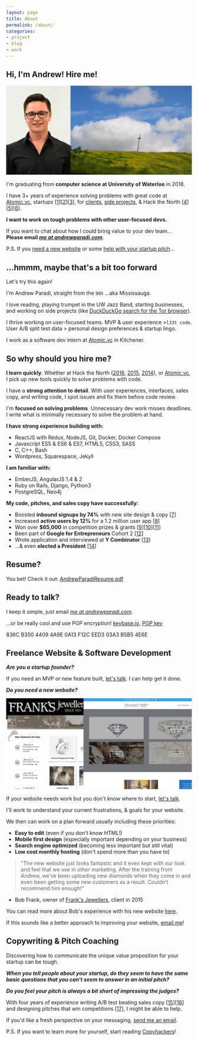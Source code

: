 ```yaml
---
layout: page
title: About
permalink: /about/
categories:
- project
- blog
- work
---
```


Hi, I'm Andrew! Hire me!
-----

![](/assets/images/about-header.jpg)

I'm graduating from **computer science at University of Waterloo** in 2018.

I have 3+ years of experience solving problems with great code at [Atomic.vc](http://atomic.vc), startups [[1](/project/blitzen)][[2](/project/videostream)][[3](/project/teknically-webplio/)], for [clients](/project/franks-jewellers/), [side projects](/projects), & Hack the North [[4](/project/resume-scoreboard/)][[5](/project/losocco/)][[6](/project/stockslate/)].

**I want to work on tough problems with other user-focused devs.**

If you want to chat about how I could bring value to your dev team...<br/>
**Please email [*me at andrewparadi.com*](mailto:me@andrewparadi.com)**.

P.S. If you [need a new website](#freelance-website--software-development) or some [help with your startup pitch](#copywriting--pitch-coaching)...

...hmmm, maybe that's a bit too forward
-----

Let's try this again!

I'm Andrew Paradi, straight from the `905` ...aka Mississauga.

I love reading, playing trumpet in the UW Jazz Band, starting businesses, and working on side projects (like [DuckDuckGo search for the Tor browser](http://www.andrewparadi.com/torduckgo/)).

I thrive working on user-focused teams. MVP & user experience >`l33t code`. User A/B split test data > personal design preferences & startup lingo.

I work as a software dev intern at [Atomic.vc](http://atomic.vc) in Kitchener.

So why should you hire me?
-----
**I learn quickly**. Whether at Hack the North ([2016](/project/resume-scoreboard/), [2015](/project/losocco/), [2014](/project/stockslate/)), or [Atomic.vc](http://atomic.vc), I pick up new tools quickly to solve problems with code.

I have a **strong attention to detail**. With user experiences, interfaces, sales copy, and writing code, I spot issues and fix them before code review.

I'm **focused on solving problems**. Unnecessary dev work misses deadlines. I write what is minimally necessary to solve the problem at hand.

**I have strong experience building with:**
- ReactJS with Redux, NodeJS, Git, Docker, Docker Compose
- Javascript ES5 & ES6 & ES7, HTML5, CSS3, SASS
- C, C++, Bash
- Wordpress, Squarespace, Jekyll

**I am familiar with:**
- EmberJS, AngularJS 1.4 & 2
- Ruby on Rails, Django, Python3
- PostgreSQL, Neo4j

**My code, pitches, and sales copy have successfully:**

- Boosted **inbound signups by 74%** with new site design & copy [[7](/project/blitzen)]
- Increased **active users by 12%** for a 1.2 million user app [[8](/blog/videostream-how-growth-starts-with-great-customer-support/)]
- Won over **$65,000** in competition prizes &amp; grants [[9](/project/teknically-webplio/)][[10](/blog/the-389-day-laurier-bba/)][[11](/blog/the-dream-fades/)]
- Been part of **Google for Entrepreneurs** Cohort 2 [[12](/blog/the-389-day-laurier-bba/)]
- Wrote application and interviewed at **Y Combinator** [[13](/blog/the-dream-fades/)]
- ...& even **elected a President** [[14](/project/sam-campaign)]

Resume?
-----

You bet! Check it out: [AndrewParadiResume.pdf](/assets/files/AndrewParadiResume.pdf)


Ready to talk?
-----

I keep it simple, just email [*me at andrewparadi.com*](mailto:me@andrewparadi.com).

...or be really cool and use PGP encryption! [keybase.io](https://keybase.io/andrewparadi), [PGP key](/assets/files/AndrewParadiPGP.asc)

836C B350 4409 4A9E 0A13 F12C EED3 03A3 B5B5 4E6E


Freelance Website & Software Development
-----

***Are you a startup founder?***

If you need an MVP or new feature built, [let's talk](mailto:me@andrewparadi.com?subject=Software%20consulting%3F). I can help get it done.

***Do you need a new website?***

![](/assets/article_images/2015-08-09-franks-jewellers/comparison.png)

If your website needs work but you don't know where to start, [let's talk](mailto:me@andrewparadi.com?subject=I%20need%20a%20new%20website).

I'll work to understand your current frustrations, & goals for your website.

We then can work on a plan forward usually including these priorities:
- **Easy to edit** (even if you don't know HTML!)
- **Mobile first design** (especially important depending on your business)
- **Search engine optimized** (becoming less important but still vital)
- **Low cost monthly hosting** (don't spend more than you have to)

> "The new website just looks fantastic and it even kept with our look and feel that we use in other marketing. After the training from Andrew, we’ve been uploading new diamonds when they come in and even been getting some new customers as a result. Couldn’t recommend him enough!”
- Bob Frank, owner of [Frank's Jewellers](/project/franks-jewellers), client in 2015

You can read more about Bob's experience with his new website [here](/project/franks-jewellers).

If this sounds like a better approach to improving your website, [email me](mailto:me@andrewparadi.com?subject=I%20need%20a%20new%20website)!

Copywriting & Pitch Coaching
-----

Discovering how to communicate the unique value proposition for your startup can be tough.

***When you tell people about your startup, do they seem to have the same basic questions that you can't seem to answer in an initial pitch?***

***Do you feel your pitch is always a bit short of impressing the judges?***

With four years of experience writing A/B test beating sales copy [[15](/project/blitzen)][[16](/project/videostream)] and designing pitches that win competitions [[17](/project/teknically-webplio)], I might be able to help.

If you'd like a fresh perspective on your messaging, [send me an email](mailto:me@andrewparadi.com).

P.S. If you want to learn more for yourself, start reading [Copyhackers](https://copyhackers.com/)!
